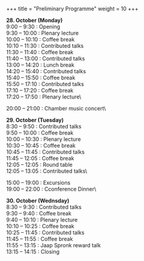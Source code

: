 +++
title = "Preliminary Programme"
weight = 10
+++

**28\. October (Monday)**			
9:00	&ndash;	9:30	: Opening\
9:30	&ndash;	10:00	: Plenary lecture\
10:00	&ndash;	10:10	: Coffee break\
10:10	&ndash;	11:30	: Contributed talks\
11:30	&ndash;	11:40	: Coffee break\
11:40	&ndash;	13:00	: Contributed talks\
13:00	&ndash;	14:20	: Lunch break\
14:20	&ndash;	15:40	: Contributed talks\
15:40	&ndash;	15:50	: Coffee break\
15:50	&ndash;	17:10	: Contributed talks\
17:10	&ndash;	17:20	: Coffee break\
17:20	&ndash;	17:50	: Plenary lecture\
						
20:00	&ndash;	21:00	: Chamber music concert\
			
**29. October (Tuesday)**			
8:30	&ndash;	9:50	: Contributed talks\
9:50	&ndash;	10:00	: Coffee break\
10:00	&ndash;	10:30	: Plenary lecture\
10:30	&ndash;	10:45	: Coffee break\
10:45	&ndash;	11:45	: Contributed talks\
11:45	&ndash;	12:05	: Coffee break\
12:05	&ndash;	12:05	: Round table\
12:05	&ndash;	13:05	: Contributed talks\
			
			
15:00	&ndash;	19:00	: Excursions\
19:00	&ndash;	22:00	: Cconference Dinner\
			
			
			
			
			
			
**30. October (Wednsday)**			
8:30	&ndash;	9:30	: Contributed talks\
9:30	&ndash;	9:40	: Coffee break\
9:40	&ndash;	10:10	: Plenary lecture\
10:10	&ndash;	10:25	: Coffee break\
10:25	&ndash;	11:45	: Contributed talks\
11:45	&ndash;	11:55	: Coffee break\
11:55	&ndash;	13:15	: Jaap Spronk reward talk\
13:15	&ndash;	14:15	: Closing

<!-- more -->